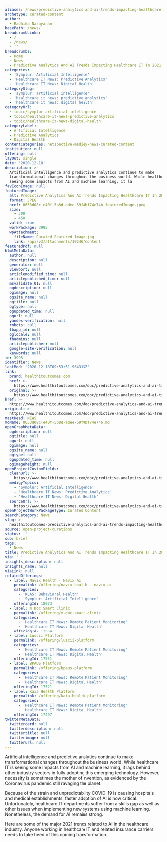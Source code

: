 ```yaml
---
aliases: /news/predictive-analytics-and-ai-trends-impacting-healthcare-it-in-2021
archetype: curated-content
author:
  - Radhika Narayanan
basePath: /news/
breadcrumbLinks:
  - /
  - /news/
  - ''
breadcrumbs:
  - Home
  - News
  - Predictive Analytics And AI Trends Impacting Healthcare IT In 2021
categories:
  - 'Symplur: Artificial Intelligence'
  - 'Healthcare IT News: Predictive Analytics'
  - 'Healthcare IT News: Digital Health'
categorySlug:
  - 'symplur: artificial intelligence'
  - 'healthcare it news: predictive analytics'
  - 'healthcare it news: digital health'
categoryUrl:
  - topic/symplur-artificial-intelligence
  - topic/healthcare-it-news-predictive-analytics
  - topic/healthcare-it-news-digital-health
categoryLabel:
  - Artificial Intelligence
  - Predictive Analytics
  - Digital Health
contentCategories: netspective-medigy-news-curated-content
institution: null
offering: null
layOut: single
date: '2020-12-18'
description: >-
  Artificial intelligence and predictive analytics continue to make
  transformational changes throughout the business world. While healthcare IT is
  seeing some impacts from AI and machine learning, it la
favIconImage: null
featuredImage:
  alt: Predictive Analytics And AI Trends Impacting Healthcare IT In 2021
  format: JPEG
  href: 0653d08c-e40f-5b8d-adee-59f8bf74e74b-featuredImage.jpeg
  size:
    - 300
    - 450
  valid: true
  workPackage: 3995
  wpAttachment:
    fileName: Curated_Featured_Image.jpg
    link: /api/v3/attachments/10246/content
featuredPdf: null
htmlMetaData:
  author: null
  description: null
  generator: null
  viewport: null
  articlemodified_time: null
  articlepublished_time: null
  msvalidate.01: null
  ogdescription: null
  ogimage: null
  ogsite_name: null
  ogtitle: null
  ogtype: null
  ogupdated_time: null
  ogurl: null
  yandex-verification: null
  robots: null
  fbapp_id: null
  oglocale: null
  fbadmins: null
  articlepublisher: null
  google-site-verification: null
  keywords: null
id: 3995
identifier: News
lastMod: '2020-12-18T09:53:51.964315Z'
link:
  brand: healthitoutcomes.com
  href: >-
    https://www.healthitoutcomes.com/doc/predictive-analytics-and-ai-trends-impacting-healthcare-it-in-0001
  original: >-
    https://www.healthitoutcomes.com/doc/predictive-analytics-and-ai-trends-impacting-healthcare-it-in-0001
href: >-
  https://www.healthitoutcomes.com/doc/predictive-analytics-and-ai-trends-impacting-healthcare-it-in-0001
original: >-
  https://www.healthitoutcomes.com/doc/predictive-analytics-and-ai-trends-impacting-healthcare-it-in-0001
mastHead: NEWS
mdName: 0653d08c-e40f-5b8d-adee-59f8bf74e74b.md
openGraphMetaData:
  ogdescription: null
  ogtitle: null
  ogurl: null
  ogimage: null
  ogsite_name: null
  ogtype: null
  ogupdated_time: null
  ogimageheight: null
openProjectCustomFields:
  cleanUrl: >-
    https://www.healthitoutcomes.com/doc/predictive-analytics-and-ai-trends-impacting-healthcare-it-in-0001
  medigyTopics:
    - 'Symplur: Artificial Intelligence'
    - 'Healthcare IT News: Predictive Analytics'
    - 'Healthcare IT News: Digital Health'
  sourceUrl: >-
    https://www.healthitoutcomes.com/doc/predictive-analytics-and-ai-trends-impacting-healthcare-it-in-0001
openProjectWorkPackageType: Curated Content
searchCategory: News
slug: >-
  healthitoutcomes-predictive-analytics-and-ai-trends-impacting-healthcare-it-in-2021
source: open-project-curations
status: ''
sub: brief
tags:
  - News
title: Predictive Analytics And AI Trends Impacting Healthcare IT In 2021
via: ' '
insights_description: null
insights_name: null
viaLink: null
relatedOfferings:
  - label: Navix Health - Navix AI
    permalink: /offering/navix-health---navix-ai
    categories:
      - 'KLAS: Behavioral Health'
      - 'Symplur: Artificial Intelligence'
    offeringId: 18073
  - label: m.Doc Smart Clinic
    permalink: /offering/m-doc-smart-clinic
    categories:
      - 'Healthcare IT News: Remote Patient Monitoring'
      - 'Healthcare IT News: Digital Health'
    offeringId: 17554
  - label: Luscii Platform
    permalink: /offering/luscii-platform
    categories:
      - 'Healthcare IT News: Remote Patient Monitoring'
      - 'Healthcare IT News: Digital Health'
    offeringId: 17551
  - label: BPAUS Platform
    permalink: /offering/bpaus-platform
    categories:
      - 'Healthcare IT News: Remote Patient Monitoring'
      - 'Healthcare IT News: Digital Health'
    offeringId: 17521
  - label: Kaia Health Platform
    permalink: /offering/kaia-health-platform
    categories:
      - 'Healthcare IT News: Remote Patient Monitoring'
      - 'Healthcare IT News: Digital Health'
    offeringId: 17497
twitterMetaData:
  twittercard: null
  twitterdescription: null
  twittertitle: null
  twitterimage: null
  twitterurl: null
---
```

<p>Artificial intelligence and predictive analytics continue to make transformational changes throughout the business world. While healthcare IT is seeing some impacts from AI and machine learning, it lags behind other industry sectors in fully adopting this emerging technology. However, necessity is sometimes the mother of invention, as evidenced by the Coronavirus pandemic still ravaging the planet.</p><p>Because of the strain and unpredictability COVID-19 is causing hospitals and medical establishments, faster adoption of AI is now critical. Unfortunately, healthcare IT departments suffer from a skills gap as well as other issues when implementing new systems using machine learning. Nonetheless, the demand for AI remains strong.</p><p>Here are some of the major 2021 trends related to AI in the healthcare industry. Anyone working in healthcare IT and related insurance carriers needs to take heed of this coming transformation.</p>